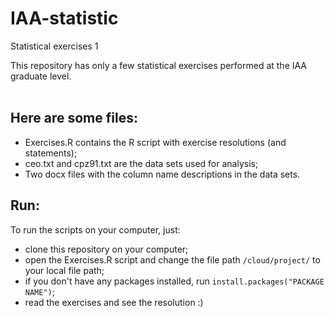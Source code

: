 # IAA-statistic
Statistical exercises 1

This repository has only a few statistical exercises performed at the IAA graduate level. </br> </br>
## Here are some files: </br>
- Exercises.R contains the R script with exercise resolutions (and statements);
- ceo.txt and cpz91.txt are the data sets used for analysis;
- Two docx files with the column name descriptions in the data sets.

## Run: </br>
To run the scripts on your computer, just:
- clone this repository on your computer;
- open the Exercises.R script and change the file path `/cloud/project/` to your local file path;
- if you don't have any packages installed, run `install.packages("PACKAGE NAME")`;
- read the exercises and see the resolution :)

